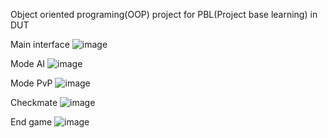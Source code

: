 Object oriented programing(OOP) project for PBL(Project base learning) in DUT

Main interface
![image](https://github.com/NTTrung9204/DUT-PBL2-OOP-Chess-AI-C-/assets/83105598/0b73f205-5fa6-4555-ab94-b79ca2f927d7)

Mode AI
![image](https://github.com/NTTrung9204/DUT-PBL2-OOP-Chess-AI-C-/assets/83105598/0573cbc2-261b-4010-89d7-9db14fc2c78b)

Mode PvP
![image](https://github.com/NTTrung9204/DUT-PBL2-OOP-Chess-AI-C-/assets/83105598/c78ee7e8-3ddc-436c-90c4-1f39211ae47e)

Checkmate
![image](https://github.com/NTTrung9204/DUT-PBL2-OOP-Chess-AI-C-/assets/83105598/6edeb972-455a-4dd5-b558-8b065eaf8be6)

End game
![image](https://github.com/NTTrung9204/DUT-PBL2-OOP-Chess-AI-C-/assets/83105598/2d98cdac-440e-420c-ac32-32f1026e389f)
